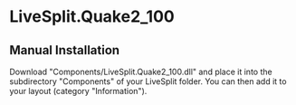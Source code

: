 LiveSplit.Quake2_100
=================

Manual Installation
-------------------
Download "Components/LiveSplit.Quake2_100.dll" and place it into the subdirectory "Components" of your LiveSplit folder. You can then add it to your layout (category "Information").
